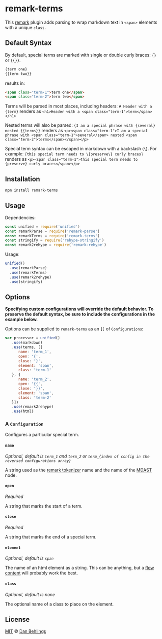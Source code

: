 # remark-terms

This [remark] plugin adds parsing to wrap markdown text in `<span>` elements with a unique `class`. 

## Default Syntax

By default, special terms are marked with single or double curly braces: `{}` or `{{}}`. 

```markdown
{term one}
{{term two}}
```

results in:

```html
<span class="term-1">term one</span>
<span class="term-2">term two</span>
```

Terms will be parsed in most places, including headers: `# Header with a {term}` renders as `<h1>Header with a <span class="term-1">term</span></h1>`

Nested terms will also be parsed: `{I am a special phrase with {several} nested {{terms}}` renders as `<p><span class="term-1">I am a special phrase with <span class="term-1">several</span> nested <span class="term-2">terms</span></span></p>`

Special term syntax can be escaped in markdown with a backslash (`\`). For example: `{this special term needs to \{preserve\} curly braces}` renders as `<p><span class="term-1">this special term needs to {preserve} curly braces</span></p>`

## Installation

```bash
npm install remark-terms
```

## Usage

Dependencies:

```javascript
const unified = require('unified')
const remarkParse = require('remark-parse')
const remarkTerms = require('remark-terms')
const stringify = require('rehype-stringify')
const remark2rehype = require('remark-rehype')
```

Usage:

```javascript
unified()
  .use(remarkParse)
  .use(remarkTerms)
  .use(remark2rehype)
  .use(stringify)
```

## Options

**Specifying custom configurations will override the default behavior. To preserve the default syntax, be sure to include the configurations in the example below.**

Options can be supplied to `remark-terms` as an `[]` of `Configurations`:

```javascript
var processor = unified()
   .use(markdown)
   .use(terms, [{
      name: 'term_1',
      open: '{',
      close: '}',
      element: 'span',
      class: 'term-1'
   }, {
      name: 'term_2',
      open: '{{',
      close: '}}',
      element: 'span',
      class: 'term-2'
   }])
   .use(remark2rehype)
   .use(html)
```


### A `Configuration`

Configures a particular special term. 

#### `name`

*Optional, default is `term_1` and `term_2` or `term_{index of config in the reversed configurations array}`*

A string used as the [remark tokenizer] name and the name of the [MDAST] node. 

#### `open`

*Required*

A string that marks the start of a term. 

#### `close`

*Required*

A string that marks the end of a special term.

#### `element`

*Optional, default is `span`*

The name of an html element as a string. This can be anything, but a [flow content] will probably work the best.

#### `class`

*Optional, default is none*

The optional name of a class to place on the element.

## License

[MIT][license] © [Dan Behlings][nevenall]

<!-- Definitions -->

[license]: https://github.com/Nevenall/remark-terms/blob/master/LICENSE

[nevenall]: https://github.com/nevenall

[npm]: https://www.npmjs.com/package/remark-terms

[remark]: https://github.com/remarkjs/remark

[flow content]: https://www.w3.org/TR/2011/WD-html5-20110525/content-models.html#flow-content-0

[mdast]: https://github.com/syntax-tree/mdast#nodes

[remark tokenizer]: https://github.com/remarkjs/remark/tree/master/packages/remark-parse#parserinlinetokenizers